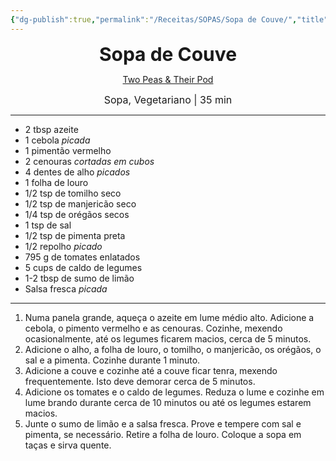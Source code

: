 ```yaml
---
{"dg-publish":true,"permalink":"/Receitas/SOPAS/Sopa de Couve/","title":"Sopa de Couve","tags":["💚ok"]}
---
```


<div style="text-align: center;"> <span style="font-size: 30px;"><b>Sopa de Couve</b></span> </div>

<span class="center"> <center>  [Two Peas & Their Pod](https://www.twopeasandtheirpod.com/cabbage-soup/) </center></span>

<div style="text-align: center;"> <span style="font-size: 16px;">  Sopa, Vegetariano | 35 min </span> </div>

---
- 2 tbsp azeite
- 1 cebola *picada*
- 1 pimentão vermelho
- 2 cenouras *cortadas em cubos*
- 4 dentes de alho *picados*
- 1 folha de louro
- 1/2 tsp de tomilho seco
- 1/2 tsp de manjericão seco
- 1/4 tsp de orégãos secos
- 1 tsp de sal
- 1/2 tsp de pimenta preta
- 1/2 repolho *picado*
- 795 g de tomates enlatados
- 5 cups de caldo de legumes
- 1-2 tbsp de sumo de limão
- Salsa fresca *picada*
---
1. Numa panela grande, aqueça o azeite em lume médio alto. Adicione a cebola, o pimento vermelho e as cenouras. Cozinhe, mexendo ocasionalmente, até os legumes ficarem macios, cerca de 5 minutos.
2. Adicione o alho, a folha de louro, o tomilho, o manjericão, os orégãos, o sal e a pimenta. Cozinhe durante 1 minuto.
3. Adicione a couve e cozinhe até a couve ficar tenra, mexendo frequentemente. Isto deve demorar cerca de 5 minutos.
4. Adicione os tomates e o caldo de legumes. Reduza o lume e cozinhe em lume brando durante cerca de 10 minutos ou até os legumes estarem macios.
5. Junte o sumo de limão e a salsa fresca. Prove e tempere com sal e pimenta, se necessário. Retire a folha de louro. Coloque a sopa em taças e sirva quente.

